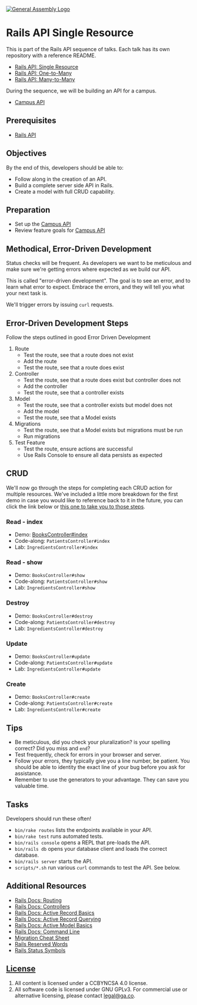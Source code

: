[![General Assembly Logo](https://camo.githubusercontent.com/1a91b05b8f4d44b5bbfb83abac2b0996d8e26c92/687474703a2f2f692e696d6775722e636f6d2f6b6538555354712e706e67)](https://generalassemb.ly/education/web-development-immersive)

# Rails API Single Resource

This is part of the Rails API sequence of talks. Each talk has its own
repository with a reference README.

- [Rails API: Single Resource](https://git.generalassemb.ly/ga-wdi-boston/rails-api-single-resource)
- [Rails API: One-to-Many](https://git.generalassemb.ly/ga-wdi-boston/rails-api-one-to-many)
- [Rails API: Many-to-Many](https://git.generalassemb.ly/ga-wdi-boston/rails-api-many-to-many)

During the sequence, we will be building an API for a campus.

- [Campus API](https://git.generalassemb.ly/ga-wdi-boston/rails-api-campus-server)

## Prerequisites

- [Rails API](https://git.generalassemb.ly/ga-wdi-boston/rails-api)

## Objectives

By the end of this, developers should be able to:

- Follow along in the creation of an API.
- Build a complete server side API in Rails.
- Create a model with full CRUD capability.

## Preparation

- Set up the [Campus API](https://git.generalassemb.ly/ga-wdi-boston/rails-api-campus-server)
- Review feature goals for [Campus API](https://git.generalassemb.ly/ga-wdi-boston/rails-api-campus-server)

## Methodical, Error-Driven Development

Status checks will be frequent. As developers we want to be meticulous and make
sure we're getting errors where expected as we build our API.

This is called "error-driven development". The goal is to see an error, and to
learn what error to expect. Embrace the errors, and they will tell you what
your next task is.

We'll trigger errors by issuing `curl` requests.

## Error-Driven Development Steps

Follow the steps outlined in good Error Driven Development

1. Route
    - Test the route, see that a route does not exist
    - Add the route
    - Test the route, see that a route does exist
1. Controller
    - Test the route, see that a route does exist but controller does not
    - Add the controller
    - Test the route, see that a controller exists
1. Model
    - Test the route, see that a controller exists but model does not
    - Add the model
    - Test the route, see that a Model exists
1. Migrations
    - Test the route, see that a Model exists but migrations must be run
    - Run migrations
1. Test Feature
    - Test the route, ensure actions are successful
    - Use Rails Console to ensure all data persists as expected

## CRUD

We'll now go through the steps for completing each CRUD action for multiple
resources. We've included a little more breakdown for the first demo in case
you would like to reference back to it in the future, you can click the link
below or [this one to take you to those steps](docs/books_index.md).

### Read - index

- Demo: [BooksController#index](docs/books_index.md)
- Code-along: `PatientsController#index`
- Lab: `IngredientsController#index`

### Read - show

- Demo: `BooksController#show`
- Code-along: `PatientsController#show`
- Lab: `IngredientsController#show`

### Destroy

- Demo: `BooksController#destroy`
- Code-along: `PatientsController#destroy`
- Lab: `IngredientsController#destroy`

### Update

- Demo: `BooksController#update`
- Code-along: `PatientsController#update`
- Lab: `IngredientsController#update`

### Create

- Demo: `BooksController#create`
- Code-along: `PatientsController#create`
- Lab: `IngredientsController#create`

## Tips

- Be meticulous, did you check your pluralization? is your spelling correct?
  Did you miss and `end`?
- Test frequently, check for errors in your browser and server.
- Follow your errors, they typically give you a line number, be patient.  You
  should be able to identity the exact line of your bug before you ask for
  assistance.
- Remember to use the generators to your advantage. They can save you valuable
  time.

## Tasks

Developers should run these often!

- `bin/rake routes` lists the endpoints available in your API.
- `bin/rake test` runs automated tests.
- `bin/rails console` opens a REPL that pre-loads the API.
- `bin/rails db` opens your database client and loads the correct database.
- `bin/rails server` starts the API.
- `scripts/*.sh` run various `curl` commands to test the API. See below.

<!-- TODO -   `rake nag` checks your code style. -->
<!-- TODO -   `rake lint` checks your code for syntax errors. -->

## Additional Resources

- [Rails Docs: Routing](http://guides.rubyonrails.org/routing.html)
- [Rails Docs: Controllers](http://guides.rubyonrails.org/action_controller_overview.html)
- [Rails Docs: Active Record Basics](http://guides.rubyonrails.org/active_record_basics.html)
- [Rails Docs: Active Record Querying](http://guides.rubyonrails.org/active_record_querying.html)
- [Rails Docs: Active Model Basics](http://guides.rubyonrails.org/active_model_basics.html)
- [Rails Docs: Command Line](http://guides.rubyonrails.org/command_line.html)
- [Migration Cheat Sheet](https://www.ralfebert.de/snippets/ruby-rails/models-tables-migrations-cheat-sheet/)
- [Rails Reserved Words](https://reservedwords.herokuapp.com/)
- [Rails Status Symbols](http://www.railsstatuscodes.com/)

## [License](LICENSE)

1. All content is licensed under a CC­BY­NC­SA 4.0 license.
1. All software code is licensed under GNU GPLv3. For commercial use or
    alternative licensing, please contact legal@ga.co.

